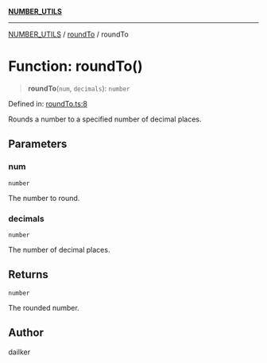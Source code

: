 [**NUMBER_UTILS**](../../README.md)

***

[NUMBER_UTILS](../../README.md) / [roundTo](../README.md) / roundTo

# Function: roundTo()

> **roundTo**(`num`, `decimals`): `number`

Defined in: [roundTo.ts:8](https://github.com/dailker/everyutil/blob/41b2b91e0d43fdbbea18f7ea0bcf4029dd413f41/src/number/roundTo.ts#L8)

Rounds a number to a specified number of decimal places.

## Parameters

### num

`number`

The number to round.

### decimals

`number`

The number of decimal places.

## Returns

`number`

The rounded number.

## Author

dailker
